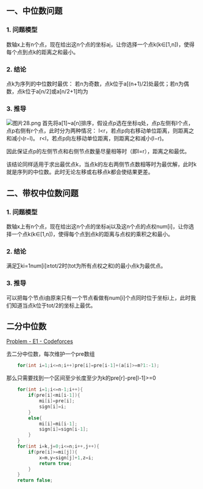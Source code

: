 ## **一、中位数问题**

### **1. 问题模型**

数轴x上有n个点，现在给出这n个点的坐标a[i](i∈[1,n])，让你选择一个点k(k∈[1,n])，使得每个点到点k的距离之和最小。

### **2. 结论**

点k为序列的中位数时最优：
若n为奇数，点k位于a[(n+1)/2]处最优；若n为偶数，点k位于a[n/2]或a[n/2+1]均为

### **3. 推导**

![图片28.png](https://i.loli.net/2019/11/09/8exvKDS4aFcOtg1.png)
首先将a[1]~a[n]排序，假设点p选在坐标q处，点p左侧有l个点，点p右侧有r个点，此时分为两种情况：
l<r，若点p向右移动单位距离，则距离之和减小(r−l)。
r<l，若点p向左移动单位距离，则距离之和减小(l−r)。

因此保证点p的左侧节点和右侧节点数量尽量相等时（即l=r），距离之和最优。

该结论同样适用于求出最优点k，当点k的左右两侧节点数相等时为最优解，此时k就是序列的中位数。此时无论左移或右移点k都会使结果更差。



## **二、带权中位数问题**

### **1. 问题模型**

数轴x上有n个点，现在给出这n个点的坐标a[i](i∈[1,n])以及这n个点的点权num[i]，让你选择一个点k(k∈[1,n])，使得每个点到点k的距离与点权的乘积之和最小。

### **2. 结论**

满足∑ki=1num[i]≥tot/2时(tot为所有点权之和)的最小点k为最优点。

### **3. 推导**

可以把每个节点i由原来只有一个节点看做有num[i]个点同时位于坐标i上，此时我们知道当点k位于tot/2的坐标上最优。







## **二分中位数**

[Problem - E1 - Codeforces](https://codeforces.com/contest/2128/problem/E1)

去二分中位数，每次维护一个pre数组

```c++
    for(int i=1;i<=n;i++)pre[i]=pre[i-1]+(a[i]>=m?1:-1);
```

那么只需要找到一个区间至少长度至少为k的pre[r]-pre[l-1]>=0

```c++
    for(int i=1;i<=n-1;i++){
        if(pre[i]<mi[i-1]){
            mi[i]=pre[i];
            sign[i]=i;
        }
        else{
            mi[i]=mi[i-1];
            sign[i]=sign[i-1];
        }
    }
    for(int i=k,j=0;i<=n;i++,j++){
        if(pre[i]>=mi[j]){
            x=m,y=sign[j]+1,z=i;
            return true;
        }
    }
    return false;
```

